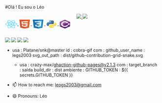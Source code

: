 #Olá ! Eu sou o Léo

<div align="center">
  <a href="https://github.com/leogs2003">
  <img height="180em" src="https://github-readme-stats.vercel.app/api?username=leogs2003&show_icons=true&theme=dracula&include_all_commits=true&count_private=true"/>
  <img height="180em" src="https://github-readme-stats.vercel.app/api/top-langs/?username=leogs2003&layout=compact&langs_count=7&theme=dracula"/>
</div>
        
  <img align="center" alt="leo-React" height="30" width="40" src="https://raw.githubusercontent.com/devicons/devicon/master/icons/react/react-original.svg">
  <img align="center" alt="leo-HTML" height="30" width="40" src="https://raw.githubusercontent.com/devicons/devicon/master/icons/html5/html5-original.svg">
  <img align="center" alt="leo-CSS" height="30" width="40" src="https://raw.githubusercontent.com/devicons/devicon/master/icons/css3/css3-original.svg">
  <img align="center" alt="leo-Python" height="30" width="40" src="https://raw.githubusercontent.com/devicons/devicon/master/icons/python/python-original.svg">
  <img align="center" alt="leo-Csharp" height="30" width="40" src="https://raw.githubusercontent.com/devicons/devicon/master/icons/csharp/csharp-original.svg">
  
</div>

##

<div> 

  <a href="https://instagram.com/_leogs0" target="_blank"><img src="https://img.shields.io/badge/-Instagram-%23E4405F?style=for-the-badge&logo=instagram&logoColor=white" target="_blank"></a>
<a href="https://discord.gg/leogs2003" target="_blank"><img src="https://img.shields.io/badge/Discord-7289DA?style=for-the-badge&logo=discord&logoColor=white" target="_blank"></a> 
  <a href = "mailto:leogs2003@gmail.com"><img src="https://img.shields.io/badge/-Gmail-%23333?style=for-the-badge&logo=gmail&logoColor=white" target="_blank"></a>
  <a href="https://www.linkedin.com/in/leogs2003-45875016a" target="_blank"><img src="https://img.shields.io/badge/-LinkedIn-%230077B5?style=for-the-badge&logo=linkedin&logoColor=white" target="_blank"></a> 
 
 
</div>

 - usa : Platane/snk@master
        id : cobra-gif
        com :
          github_user_name : legs2003
          svg_out_path : dist/github-contribution-grid-snake.svg

      - usa : crazy-max/ghaction-github-pages@v2.1.3
        com :
          target_branch : saída
          build_dir : dist
        ambiente :
          GITHUB_TOKEN : ${{ secrets.GITHUB_TOKEN }}

- 📫 How to reach me: leogs2003@gmail.com
- 😄 Pronouns: Léo
